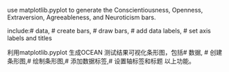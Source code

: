 
use matplotlib.pyplot to generate the Conscientiousness, Openness, Extraversion, Agreeableness, and Neuroticism bars.

include:# data, # create bars, # draw bars, # add data labels, # set axis labels and titles 
 
利用matplotlib.pyplot 生成OCEAN 测试结果可视化条形图，包括# 数据, # 创建条形图,# 绘制条形图,# 添加数据标签,# 设置轴标签和标题 以上功能。
